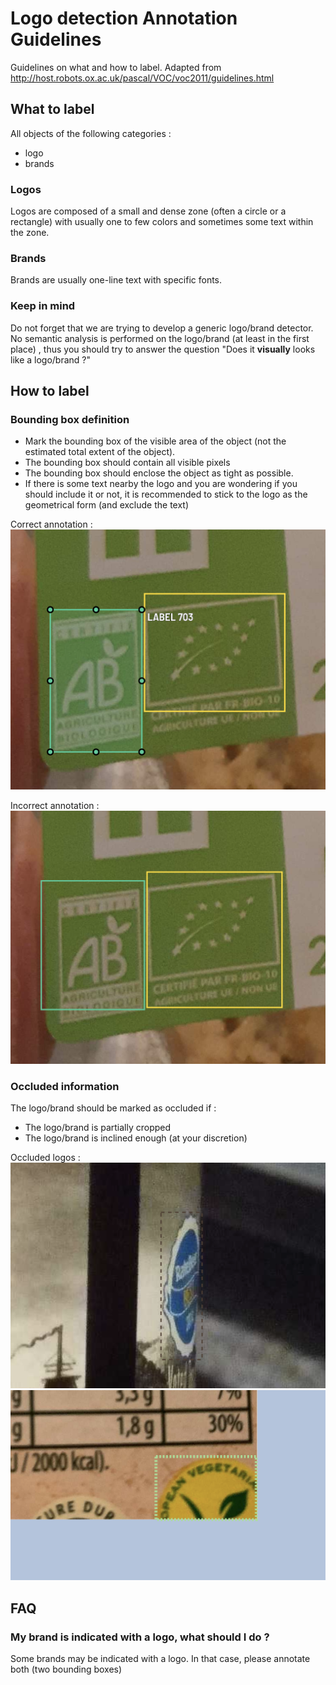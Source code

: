 
# Logo detection Annotation Guidelines

Guidelines on what and how to label.
Adapted from http://host.robots.ox.ac.uk/pascal/VOC/voc2011/guidelines.html

## What to label

All objects of the following categories :
- logo
- brands

### Logos
Logos are composed of a small and dense zone (often a circle or a rectangle) with usually one to few colors and sometimes some text within the zone. 

### Brands
Brands are usually one-line text with specific fonts.

### Keep in mind
Do not forget that we are trying to develop a generic logo/brand detector. No semantic analysis is performed on the logo/brand (at least in the first place) , thus you should try to answer the question "Does it __visually__ looks like a logo/brand ?"

## How to label

### Bounding box definition

- Mark the bounding box of the visible area of the object (not the estimated total extent of the object).
- The bounding box should contain all visible pixels
-  The bounding box should enclose the object as tight as possible.
- If there is some text nearby the logo and you are wondering if you should include it or not, it is recommended to stick to the logo as the geometrical form (and exclude the text)

Correct annotation :
![Correct](./Images/correct_annotation.png)

Incorrect annotation :
![Incorrect](./Images/incorrect_annotation.png)

### Occluded information

The logo/brand should be marked as occluded if :
- The logo/brand is partially cropped
- The logo/brand is inclined enough (at your discretion)

Occluded logos :
![Occluded](./Images/occluded.png)
![Occluded2](./Images/occluded2.png)

## FAQ

### My brand is indicated with a logo, what should I do ?

Some brands may be indicated with a logo. In that case, please annotate both (two bounding boxes)
